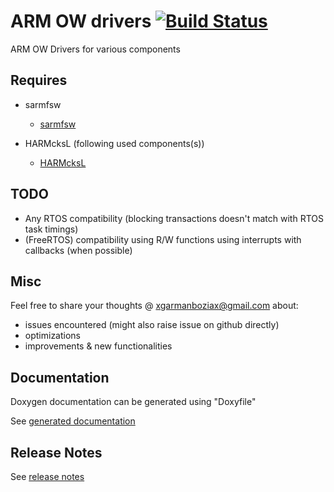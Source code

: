 # ARM OW drivers [![Build Status](https://travis-ci.com/SMFSW/ow_drivers.svg?branch=master)](https://travis-ci.com/SMFSW/ow_drivers)

ARM OW Drivers for various components

## Requires

- sarmfsw
  - [sarmfsw](https://github.com/SMFSW/sarmfsw)

- HARMcksL (following used components(s))
  - [HARMcksL](https://github.com/SMFSW/HARMcksL)

## TODO

- Any RTOS compatibility (blocking transactions doesn't match with RTOS task timings)
- (FreeRTOS) compatibility using R/W functions using interrupts with callbacks (when possible)

## Misc

Feel free to share your thoughts @ xgarmanboziax@gmail.com about:

- issues encountered (might also raise issue on github directly)
- optimizations
- improvements & new functionalities

## Documentation

Doxygen documentation can be generated using "Doxyfile"

See [generated documentation](https://smfsw.github.io/ow_drivers/)

## Release Notes

See [release notes](ReleaseNotes.md)
